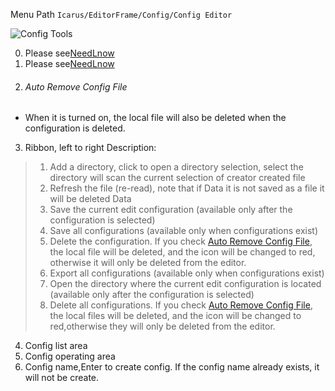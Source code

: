Menu Path `Icarus/EditorFrame/Config/Config Editor`

![Config Tools](https://i.imgur.com/zjujqXh.png)

0. Please see[NeedLnow](https://github.com/yika-aixi/EditorFrameDoc/blob/master/Doc/En/Editor/0.NeedLnow.md#LanguageSeting)
1. Please see[NeedLnow](https://github.com/yika-aixi/EditorFrameDoc/blob/master/Doc/En/Editor/0.NeedLnow.md#CreatAndParseSelect)
2. ###### Auto Remove Config File
- When it is turned on, the local file will also be deleted when the configuration is deleted.
3. Ribbon, left to right Description:
> 1. Add a directory, click to open a directory selection, select the directory will scan the current selection of creator created file
> 2. Refresh the file (re-read), note that if Data it is not saved as a file it will be deleted Data
> 3. Save the current edit configuration (available only after the configuration is selected)
> 4. Save all configurations (available only when configurations exist)
> 5. Delete the configuration. If you check [Auto Remove Config File](#AutoRemoveConfigFile), the local file will be deleted, and the icon will be changed to red, otherwise it will only be deleted from the editor.
> 6. Export all configurations (available only when configurations exist)
> 7. Open the directory where the current edit configuration is located (available only after the configuration is selected)
> 8. Delete all configurations. If you check [Auto Remove Config File](#AutoRemoveConfigFile), the local files will be deleted, and the icon will be changed to red,otherwise they will only be deleted from the editor.

4. Config list area
5. Config operating area
6. Config name,Enter to create config. If the config name already exists, it will not be create.
